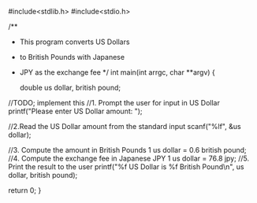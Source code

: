  #include<stdlib.h>
#include<stdio.h>

/**
 * This program converts US Dollars
 * to British Pounds with Japanese
 * JPY as the exchange fee
 */
 int main(int arrgc, char **argv) {

    double us dollar, british pound;

  //TODO; implement this
  //1. Prompt the user for input in US Dollar
  printf("Please enter US Dollar amount: ");

  //2.Read the US Dollar amount from the standard input
  scanf("%lf", &us dollar);

  //3. Compute the amount in British Pounds
  1 us dollar = 0.6 british pound;
  //4. Compute the exchange fee in Japanese JPY
  1 us dollar = 76.8 jpy;
  //5. Print the result to the user
  printf("%f US Dollar is %f British Pound\n", us dollar, british pound);

  return 0;
  }
